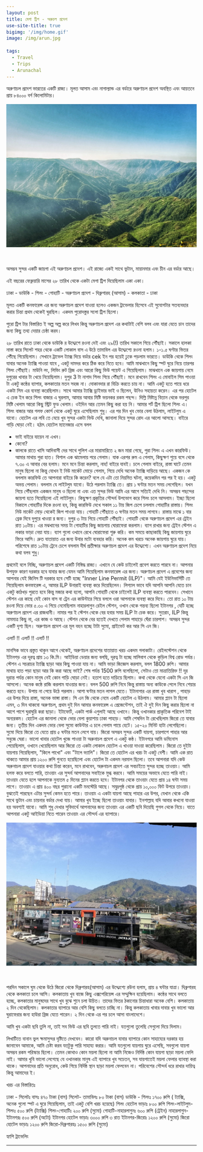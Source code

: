 ```yaml
---
layout: post
title: মেগা ট্রিপ - অরুচল প্রদেশ 
use-site-title: true
bigimg: '/img/home.gif'
image: /img/arun.jpg

tags:
  - Travel
  - Trips
  - Arunachal
---
```


অরুণাচল প্রদেশ ভারতের একটি রাজ্য। মূলত আসাম এবং নাগাল্যান্ড এর বর্ডারে অরুণাচল প্রদেশ অবস্থিত এবং আয়তনে প্রায় ৮৪০০০ বর্গ কিলোমিটার। 
<p align="center">
  <img  src="/img/arun.jpg">
</p>
<br/>

অসম্ভব সুন্দর একটি জায়গা এই অরুণাচল প্রদেশ। এই রাজ্যে একই সাথে ভুটান, মায়ানমার এবং চীন এর বর্ডার আছে।

এই বছরের ফেব্রুয়ারি মাসের ২৮ তারিখ থেকে একটা মেগা ট্রিপ দিয়েছিলাম একা একা।

ঢাকা - ডাউকি - শিলং - গোহাটি - অরুণাচল প্রদেশ - দিব্রুগারহ (আসাম) - কলকাতা - ঢাকা

মূলত একটি কনফারেন্স এর জন্য অরুণাচল প্রদেশ যাওয়া হলেও একজন ট্রাভেলার হিসেবে এই সুযোগটার সতব্যবহার করার চিন্তা প্রথম থেকেই ঘুরছিল। একদম পুরোদস্তুর সলো ট্রিপ ছিলো।

পুরো ট্রিপ টার বিস্তারিত ই অল্প অল্প করে লিখব কিন্তু অরুণাচল প্রদেশ এর কথাটাই বেশি বলব এবং যারা যেতে চান তাদের জন্য কিছু তথ্য দেয়ার চেষ্ঠা করব।

২৮ তারিখ রাতে ঢাকা থেকে ডাউকি র উদ্দ্যেশে রওনা দেই এবং ২৯(!) তারিখ সকালে গিয়ে পৌঁছাই। সকালে হালকা নাস্তা করে সিলেট শহর থেকে একটি লোকাল বাস এ উঠে তামাবিল এর উদ্দ্যেশ্যে রওনা হলাম। ১-১.৫ ঘণ্টার ভিতর পৌঁছে গিয়েছিলাম। সেখানে ট্রাভেল ট্যাক্স দিয়ে বর্ডার cek ইন পর হয়েই ঢুকে পড়লাম ভারতে। ডাউকি থেকে শিলং যাবার অনেক ট্যাক্সি পাওয়া যাবে , একটু দামদর করে ঠিক করে নিতে হবে। আমি মাঝখানে কিছু স্পট ঘুরে নিয়ে তারপর শিলং পৌঁছাই। মাউনি লং, লিভিং রুট ব্রিজ এবং আরো কিছু ভিউ পয়েন্ট এ গিয়েছিলাম। মাঝখানে এক জায়গায় নেমে দুপুরের খাবার টা খেয়ে নিয়েছিলাম। দুপুর 3 টা নাগাদ শিলং গিয়ে পৌঁছাই। মনে রাখবেন শিলং এ মোবাইল সিম পাওয়া টা একটু কষ্ঠের ব্যাপার, কলকাতার মতন সহজ না। দোকানদার রা বিক্রি করতে চায় না। আমি একটু হতে পায়ে ধরে একটা সিম এর ব্যবস্থা করেছিলাম। সাথে আমার ট্যাক্সি ড্রাইভার ভাই ও ছিলেন, উনিও সহায়তা করেন। এর পর হোটেল এ চেক ইন করে শিলং বাজার এ ঘুরলাম, আমার আবার মিষ্টি ভয়নকর রকম পছন্দ। দিল্লি মিষ্টান্ন বিতান থেকে ভরপুর মিষ্টি খেলাম আরো কিছু স্ট্রিট ফুড খেলাম। ওইদিন আর তেমন কিছু করা হয় নি। আমার শর্ট ট্রিপ ছিলো শিলং এ। শিলং বাজার আর গলফ কোর্স থেকে একটু ঘুরে এসেছিলাম শুধু। এর পর দিন খুব ভোর বেলা উঠলাম, লাইটলুম এ যাবো। হোটেল এর লবি তে যেয়ে খুব সুন্দর একটা ভিউ দেখি, জানালা দিয়ে সুন্দর রোদ এর আলো আসছে। বাইরে গাড়ি ঘোড়া নেই। হঠাৎ হোটেল ম্যানেজার এসে বলল
- ভাই বাইরে যায়েন না এখন।
- কেনো?
- কালকে রাতে খাসি আদিবাসী দের সাথে পুলিশ এর মারামারিতে ২ জন মারা গেছে, পুরা শিলং এ এখন কারফিউ।
আমার মাথায় পুরা হাত। বিশাল এক ঝামেলায় পরে গেলাম। যাক এরপর রুম এ গেলাম, কিছুক্ষণ শুয়ে বসে থেকে ৭.৩০ এ আবার বের হলাম। মনে মনে চিন্তা করলাম, নাহ! বাইরে যাবই। চলে গেলাম বাইরে, রাস্তা ঘাটে তেমন মানুষ ছিলো না কিন্তু যোখন ই নিউ মার্কেট মোড়ে গেলাম, গিয়ে দেখি অনেক ট্যাক্সি দাড়িয়ে আছে। একজন কে বললাম কারফিউ তে আপনারা বাইরে কি করেন? বলে যে এটা তো নিয়মিত ঘটনা, কয়েকদিন পর পর ই হয়। একটু অভয় পেলাম। বললাম যে লাইটলুম যাবো। উঠে পরলাম ট্যাক্সি তে। প্রায় ১ ঘণ্টার মতন সময় লেগেছিল। যখন গিয়ে পৌঁছলাম একজন মানুষ ও ছিলো না এবং এত সুন্দর ভিউ আমি এর আগে সত্যিই দেখি নি। অসম্ভব পছন্দের জায়গা হতে গিয়েছিলো এই লাইটলুম। কিছুক্ষণ প্রকৃতির সৌন্দর্য উপভোগ করে শিলং চলে আসলাম। ইচ্ছা ছিলো বিকালে গোহাটির দিকে রওনা হব, কিন্তু কারফিউ দেখে সকাল ১১ টায় জিপ চেপে চললাম গোহাটির রাস্তায়। শিলং নিউ মার্কেট মোড় থেকেই জিপ পাওয়া যায়। গোহাটি পৌঁছাতে ৩ ঘণ্টার মতন সময় লাগবে। রাস্তায় মাঝে ১ বার ব্রেক দিবে দুপুরে খাওয়া র জন্য। দুপুর ৩ টায় গিয়ে গোহাটি পৌঁছাই। গোহাটি থেকে অরুণাচল প্রদেশ এর ট্রেইন রাত ১০টায়। এর মঝখানের সময় টা গোহাটির কিছু জায়গায় ঘোরাফেরা করলাম। ব্যাগ রাখার জন্য ট্রেইন স্টেশন এ লকার ভাড়া নেয়া যায়। ব্যাগ গুলো ওখানে রেখে ঘোরাফেরা শুরু করি। কম সময়ে কাছাকাছি কিছু জায়গায় ঘুরে ফিরে আসি। দ্রুত যাতায়াত এর জন্য উবার মটো ব্যবহার করি। অনেক কম খরচে অনেক জায়গায় ঘুরে যায়। পরিশেষে রাত ১০টায় ট্রেনে চেপে বসলাম দীর্ঘ প্রতীক্ষার অরুণাচল প্রদেশ এর উদ্দ্যেশ্যে। এখন অরুণাচল প্রদেশ নিয়ে কথা বলব শুধু।

প্রথমেই বলে নিচ্ছি, অরুণাচল প্রদেশ একটি নিষিদ্ধ রাজ্য। এখানে যে কেউ চাইলেই প্রবেশ করতে পারবে না। আপনার উপযুক্ত কারণ দরকার হবে যাবার জন্য যেমন আমি গিয়েছিলাম কনফারেন্স এর জন্য। অরুণাচল প্রদেশ এ প্রবেশের জন্য আপনার যেই জিনিস টি দরকার হবে সেটি হচ্ছে "Inner Line Permit (ILP)"। আমি যেই ইউনিভার্সিটি তে গিয়েছিলাম কনফারেন্স এ, আমার ILP উনারাই ব্যবস্থা করে দিয়েছিলেন। লিগ্যাল ভাবে যদি আপনি আপনি যেতে চান একটু কাঠখড় পুরতে হবে কিন্তু মজার কথা হলো, আপনি গোহাটি থেকে চাইলেই ILP ব্যবস্থা করতে পারবেন। সেখানে স্টেশন এর কাছে যেই কোন বাস বা ট্রেন এর কাউন্টারে গিয়ে বললে ওরা আপনাকে ব্যবস্থা করে দিবে।
তো রাত ১০ টায় রওনা দিয়ে ভোর ৫.৩০ এ গিয়ে নেমেছিলাম নাহারলাগুন রেইল স্টেশন, ওখান থেকে গন্তব্য ছিলো ইটানগর , যেটি হচ্ছে অরুণাচল প্রদেশ এর রাজধানী। নামার পর ই স্টেশন থেকে বের হবার সময় ILP টা চেক করে। সুতরাং, ILP কিন্তু নামমাত্র কিছু না, এর কাজ ও আছে। স্টেশন থেকে বের হতেই দেখতে পেলাম পাহাড়ে ঘেঁরা চারপাশ। অসম্ভব সুন্দর একটি দৃশ্য ছিল। অরুণাচল প্রদেশ এর মূল বহন হচ্ছে টাটা সুমো, প্রাইভেট কর আর সি এন জি।

এলার্ট !! এলার্ট !! এলার্ট !!

মানসিক ভাবে প্রস্তুত থাকুন আগে থেকেই, অরুণাচল প্রদেশের যাতায়াত খরচ একদম গলাকাটা। রেইলস্টেশন থেকে ইটানগড় এর দূরত্ব প্রায় ১৩ কি.মি। আইডিয়া ডেয়ার জন্য বলছি, দূরত্ব টা হচ্ছে মালিবাগ থেকে কুড়িল বিশ্ব রোড পর্যন্ত। স্টেশন এ সচরাচর ট্যাক্সি ছাড়া আর কিছু পাওয়া যায় না। আমি ভাড়া জিজ্ঞেস করলাম, বলল 1800 রুপি। আমার মাথায় হাত পড়া ছাড়া আর কি করা আছে ভাই? শেষ পর্যন্ত 1500 রুপি বলেছিলো, সেটাও তো মাত্রাতিরিক্ত !! দূর দূরান্ত পর্যন্ত কোন মানুষ নেই কোন গাড়ি ঘোড়া নেই। হতাশ হতে দাড়িয়ে ছিলাম। কথা থেকে যেনো একটা সি এন জি আসলো। অনেক কষ্ঠে রাজি করলাম যাওয়ার জন্য। বলল 500 রুপি নিবে কিন্তু রাস্তায় অন্য কাউকে পেলে নিবে শেয়ার করতে হবে। উপায় না পেয়ে উঠে পরলাম। আশা ঘণ্টার মতন লাগল যেতে। ইটানাগার এর রাস্তা খুব খারাপ , পাহাড় এর উপর দিয়ে রাস্তা, অনেক ভাঙ্গা রাস্তা। সি এন জি থেকে নেমে একটি হোটেল এ উঠলাম। আমার প্ল্যান টা ছিলো এমন,
৩ দিন থাকবো অরুণাচল, প্রথম দুই দিন আমার কনফারেন্স এ প্রেজেন্টেশন, তাই ঐ দুই দিন কিছু করার ছিলো না আশে পাশে ঘুরাঘুরি করা ছাড়া। ইটাফোর্ট, একটা পার্ক এগুলাই আছে ওখানে। কিন্তু ওখানকার প্রাকৃতিক পরিবেশ টাই অন্যরকম। হোটেল এর জানালা থেকে ভোর বেলা কুয়াশায় ঢাকা পাহাড়। আমি শেষদিন টা রেখেছিলাম জিরো তে যাবার জন্য। তৃতীয় দিন একদম ভোর বেলা সুমো কাউন্টার এ চলে গেলাম পায়ে হেটে। ১৫-২০ মিনিট হাটা লেগেছিলো। সুমো দিয়ে জিরো তে যেতে প্রায় ৫ ঘন্টার মতন লেগে যায়। জিরো অসম্ভব সুন্দর একটি যায়গা, চারপাশে পাহার আর সবুজে ঘেরা। ভালো খাবার হোটেল খুজে পাওয়া টা অরুনাচল প্রদেশ এ একটু কষ্ঠ। ইটানগরে আমি ডমিনোস পেয়েছিলাম, ওখানে খেয়েছিলাম আর জিরো তে একটা লোকাল হোটেল এ খাওয়া দাওয়া করেছিলাম। জিরো তে দুইটা যায়গায় গিয়েছিলাম, "কিলে পাখো" এবং "টালে ভ্যালি"। জিরো তে হোটেল এর খরচ টা একটু বেশী। আমি এক রাত থাকতে আমার প্রায় ১২০০ রুপি গুনতে হয়েছিলো এবং হোটেল টা একদম নরমাল ছিলো। তবে আপনারা যদি কেউ অরুনাচল প্রদেশ যাওয়ার কথা চিন্তা করেন, মনে রাখবেন, অরুনাচল প্রদেশ এর সবচাইতে সুন্দর হচ্ছে তাওয়াং। আমি হলফ করে বলতে পারি, তাওয়াং এর সুন্দর্য আপনাদের সবাইকে মুগ্ধ করবে। আমি সময়ের অভাবে যেতে পারি নাই। তাওয়াং যেতে হলে আপনাকে নুন্যতম ৫ দিনের প্ল্যান করতে হবে। ইটানগর থেকে তাওয়াং যেতে প্রায় ১৪ ঘন্টা সময় লাগে। তাওয়াং এ প্রায় ৪০০ বছর পুরানো একটি মনস্টেরি আছে। সমুদ্রপৃষ্ঠ থেকে প্রায় ১০,০০০ ফিট উপরে তাওয়াং। বুঝতেই পারছেন এটার সুন্দর্য কেমন হতে পারে। তাওয়াং এ একটা যায়গা আছে পাহার এর উপর, যেখান থেকে একি সাথে ভুটান এবং চায়নার বর্ডার দেখা যায়। আমার খুব ইচ্ছে ছিলো তাওয়াং যাবার। ইনশাল্লাহ যদি আবার কখনো যাওয়া হয় অবশ্যই যাবো। আমি শুধু দেখার সুবিদার্থে আপনাদের জন্য তাওয়াং এর একটি ছবি দিয়েছি গুগল থেকে নিয়ে। যাতে আপনারা একটু আইডিয়া নিতে পারেন তাওয়াং এর সৌন্দর্য এর ব্যাপারে।
<p align="center">
  <img  src="/img/arun2.jpg">
</p>
<br/>

পরদিন সকালে ঘুম থেকে উঠে জিরো থেকে দিব্রুগারহ(আসাম) এর উদ্দ্যেশ্যে রউনা হলাম, প্রায় ৪ ঘন্টার যাত্রা। দিব্রুগারহ থেকে কলকাতা চলে আসি। কলকাতায় খুব বাজে কিছু এক্সপেরিয়েন্স এর সম্মুক্ষিন হয়েছিলাম। কষ্ঠের সাথে বলতে হচ্ছে, কলকাতার মানুষদের সাথে খুব বুঝে শুনে চলা উচিত। তাদের ভিতর ঠকানোর চিন্তাধারা অনেক বেশি। কলকাতায় ২ দিন থেকেছিলাম। কলকাতার ব্যাপারে আর বেশি কিছু বলতে চাচ্ছি না। কিন্তু কলকাতায় খাবার দাবার খুব ভালো আর ঘুরাফেরার জন্য হাউরা ব্রিজ যেতে পারেন। ২ দিন থেকে এর পর চলে আসা বাংলাদেশে।

আমি খুব একটা ছবি তুলি না, তাই সব ভিউ এর ছবি তুলতে পারি নাই। যতগুলো তুলেছি সেগুলো দিয়ে দিলাম।

লিখাটিতে বানান ভুল ক্ষমাসুন্দর দৃষ্টিতে দেখবেন। কারো যদি অরুনাচল যাবার ব্যাপারে কোন সাহায্যের দরকার হয় জানাবেন আমাকে, আমি চেষ্টা করব যতটুকু পারি সাহায্য করার।
আমি যতগুলো যায়গায় ঘুরে এসেছি, সবগুলো যায়গা অসম্ভব রকম পরিস্কার ছিলো। তেমন কোথাও কোন ময়লা ছিলো না আমি নিজেও নির্দিষ্ঠ কোন যায়গা ছাড়া ময়লা ফেলি নাই। আমার খুবি ভালো লেগেছে যে ওখানকার মানুষ এই ব্যাপারে খুব সচেতন, সব যায়গাতেই ময়লা ফেলার ব্যাবস্থা করা থাকে। আপনাদের প্রতি অনুরোধ, কেউ গিয়ে নির্দিষ্ঠ স্থান ছাড়া ময়লা ফেলবেন না। পরিবেশের সৌন্দর্য ধরে রাখার দায়িত্ব কিন্তু আমাদের ই।


খরচ এর বিস্তারিতঃ

ঢাকা - সিলেটঃ বাসঃ ৪৭০ টাকা (বাস)
সিলেট- তামাবিলঃ ৮০ টাকা (বাস)
ডাউকি - শিলংঃ ১৭০০ রুপি ( ট্যাক্সি, অনেক গুলো স্পট এ ঘুরে গিয়েছিলাম, তাই একটু বেশি খরচ হয়েছে)
শিলং হোটেল ভাড়াঃ ৮০০ রুপি
শিলং-লাইটলুম-শিলংঃ ৫০০ রুপি (ট্যাক্সি)
শিলং-গোহাটিঃ ২০০ রুপি (সুমো)
গোহাটি-নাহারলাগুনঃ ৬০০ রুপি (ট্রেইন)
নাহারলাগুন-ইটানগরঃ ৫০০ রুপি (অটো)
ইটানগর হোটেল ভাড়াঃ ৩০০০ রুপি ৩ রাত
ইটানগর-জিরোঃ ১২০০ রুপি (সুমো)
জিরো হোটেল ভাড়াঃ ১২০০ রুপি
জিরো-দিব্রুগারহঃ ১৫০০ রুপি (সুমো)

হ্যাপি ট্রাভেলিং




------------------------------------------------------------------------------------------------------
